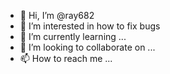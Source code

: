 - 👋 Hi, I’m @ray682
- 👀 I’m interested in how to fix bugs
- 🌱 I’m currently learning ...
- 💞️ I’m looking to collaborate on ...
- 📫 How to reach me ...

<!---
ray682/ray682 is a ✨ special ✨ repository because its `README.md` (this file) appears on your GitHub profile.
You can click the Preview link to take a look at your changes.
--->
